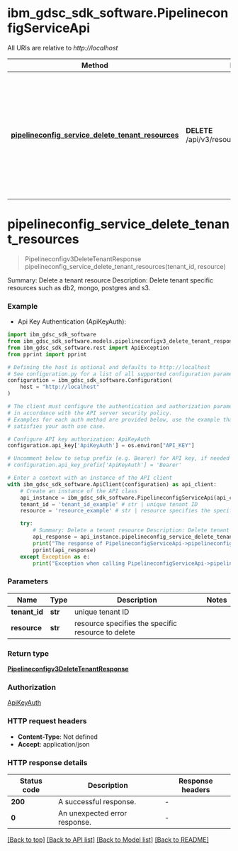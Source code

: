 # ibm_gdsc_sdk_software.PipelineconfigServiceApi

All URIs are relative to *http://localhost*

Method | HTTP request | Description
------------- | ------------- | -------------
[**pipelineconfig_service_delete_tenant_resources**](PipelineconfigServiceApi.md#pipelineconfig_service_delete_tenant_resources) | **DELETE** /api/v3/resources/{tenant_id}/{resource} | Summary: Delete a tenant resource Description: Delete tenant specific resources such as db2, mongo, postgres and s3.


# **pipelineconfig_service_delete_tenant_resources**
> Pipelineconfigv3DeleteTenantResponse pipelineconfig_service_delete_tenant_resources(tenant_id, resource)

Summary: Delete a tenant resource Description: Delete tenant specific resources such as db2, mongo, postgres and s3.

### Example

* Api Key Authentication (ApiKeyAuth):

```python
import ibm_gdsc_sdk_software
from ibm_gdsc_sdk_software.models.pipelineconfigv3_delete_tenant_response import Pipelineconfigv3DeleteTenantResponse
from ibm_gdsc_sdk_software.rest import ApiException
from pprint import pprint

# Defining the host is optional and defaults to http://localhost
# See configuration.py for a list of all supported configuration parameters.
configuration = ibm_gdsc_sdk_software.Configuration(
    host = "http://localhost"
)

# The client must configure the authentication and authorization parameters
# in accordance with the API server security policy.
# Examples for each auth method are provided below, use the example that
# satisfies your auth use case.

# Configure API key authorization: ApiKeyAuth
configuration.api_key['ApiKeyAuth'] = os.environ["API_KEY"]

# Uncomment below to setup prefix (e.g. Bearer) for API key, if needed
# configuration.api_key_prefix['ApiKeyAuth'] = 'Bearer'

# Enter a context with an instance of the API client
with ibm_gdsc_sdk_software.ApiClient(configuration) as api_client:
    # Create an instance of the API class
    api_instance = ibm_gdsc_sdk_software.PipelineconfigServiceApi(api_client)
    tenant_id = 'tenant_id_example' # str | unique tenant ID
    resource = 'resource_example' # str | resource specifies the specific resource to delete

    try:
        # Summary: Delete a tenant resource Description: Delete tenant specific resources such as db2, mongo, postgres and s3.
        api_response = api_instance.pipelineconfig_service_delete_tenant_resources(tenant_id, resource)
        print("The response of PipelineconfigServiceApi->pipelineconfig_service_delete_tenant_resources:\n")
        pprint(api_response)
    except Exception as e:
        print("Exception when calling PipelineconfigServiceApi->pipelineconfig_service_delete_tenant_resources: %s\n" % e)
```



### Parameters


Name | Type | Description  | Notes
------------- | ------------- | ------------- | -------------
 **tenant_id** | **str**| unique tenant ID | 
 **resource** | **str**| resource specifies the specific resource to delete | 

### Return type

[**Pipelineconfigv3DeleteTenantResponse**](Pipelineconfigv3DeleteTenantResponse.md)

### Authorization

[ApiKeyAuth](../README.md#ApiKeyAuth)

### HTTP request headers

 - **Content-Type**: Not defined
 - **Accept**: application/json

### HTTP response details

| Status code | Description | Response headers |
|-------------|-------------|------------------|
**200** | A successful response. |  -  |
**0** | An unexpected error response. |  -  |

[[Back to top]](#) [[Back to API list]](../README.md#documentation-for-api-endpoints) [[Back to Model list]](../README.md#documentation-for-models) [[Back to README]](../README.md)


